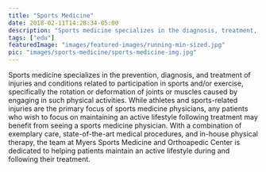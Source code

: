 ```yaml
---
title: "Sports Medicine"
date: 2018-02-11T14:28:34-05:00
description: "Sports medicine specializes in the diagnosis, treatment, and prevention of sports-related injuries and aims to return athletes to play following treatment"
tags: ["edu"]
featuredImage: "images/featured-images/running-min-sized.jpg"
pic: "images/sports-medicine/sports-medicine-img.jpg"
---
```


Sports medicine specializes in the prevention, diagnosis, and treatment of injuries and conditions related to 
participation in sports and/or exercise, specifically the rotation or deformation of 
joints or muscles caused by engaging in such physical activities. 
While athletes and sports-related injuries are the primary focus of sports medicine physicians, any patients who wish to focus on maintaining an active lifestyle following treatment may benefit from seeing a sports medicine physician. 
With a combination of exemplary care, state-of-the-art medical procedures, and in-house physical therapy, the team at Myers Sports Medicine and Orthoapedic Center is dedicated to helping patients maintain an active lifestyle during and following their treatment. 
